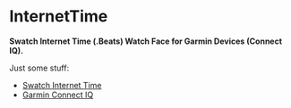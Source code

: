 # InternetTime

**Swatch Internet Time (.Beats) Watch Face for Garmin Devices (Connect IQ).**

Just some stuff:

- [Swatch Internet Time](https://en.wikipedia.org/wiki/Swatch_Internet_Time)
- [Garmin Connect IQ](http://developer.garmin.com/connect-iq/overview)
